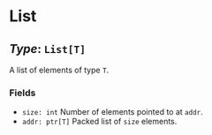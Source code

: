 # List

## *Type*: `List[T]`

A list of elements of type `T`.

### Fields

 - `size: int` Number of elements pointed to at `addr`.
 - `addr: ptr[T]` Packed list of `size` elements.

